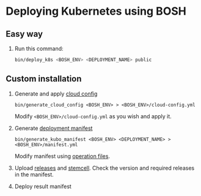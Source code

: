 # Deploying Kubernetes using BOSH

## Easy way

1. Run this command:
   ```bash
   bin/deploy_k8s <BOSH_ENV> <DEPLOYMENT_NAME> public
   ```

## Custom installation

1. Generate and apply [cloud config](https://bosh.io/docs/cloud-config.html)
    ```
    bin/generate_cloud_config <BOSH_ENV> > <BOSH_ENV>/cloud-config.yml
    ```
    Modify `<BOSH_ENV>/cloud-config.yml` as you wish and apply it. 

1. Generate [deployment manifest](https://bosh.io/docs/manifest-v2.html)
    ```
    bin/generate_kubo_manifest <BOSH_ENV> <DEPLOYMENT_NAME> > <BOSH_ENV>/manifest.yml
    ```
    Modify manifest using [operation files](https://bosh.io/docs/cli-ops-files.html).

1. Upload [releases](https://bosh.io/docs/release.html) and [stemcell](https://bosh.io/docs/stemcell.html).
    Check the version and required releases in the manifest.

1. Deploy result manifest
